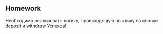 ##  Homework

Необходимо реализовать логику, происходящую по клику на кнопки deposit и withdraw
Успехов!